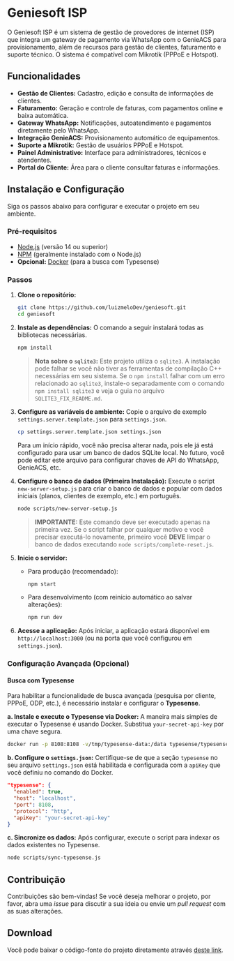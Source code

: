 # Geniesoft ISP

O Geniesoft ISP é um sistema de gestão de provedores de internet (ISP) que integra um gateway de pagamento via WhatsApp com o GenieACS para provisionamento, além de recursos para gestão de clientes, faturamento e suporte técnico. O sistema é compatível com Mikrotik (PPPoE e Hotspot).

## Funcionalidades

- **Gestão de Clientes:** Cadastro, edição e consulta de informações de clientes.
- **Faturamento:** Geração e controle de faturas, com pagamentos online e baixa automática.
- **Gateway WhatsApp:** Notificações, autoatendimento e pagamentos diretamente pelo WhatsApp.
- **Integração GenieACS:** Provisionamento automático de equipamentos.
- **Suporte a Mikrotik:** Gestão de usuários PPPoE e Hotspot.
- **Painel Administrativo:** Interface para administradores, técnicos e atendentes.
- **Portal do Cliente:** Área para o cliente consultar faturas e informações.

## Instalação e Configuração

Siga os passos abaixo para configurar e executar o projeto em seu ambiente.

### Pré-requisitos

- [Node.js](https://nodejs.org/) (versão 14 ou superior)
- [NPM](https://www.npmjs.com/) (geralmente instalado com o Node.js)
- **Opcional:** [Docker](https://www.docker.com/products/docker-desktop/) (para a busca com Typesense)

### Passos

1.  **Clone o repositório:**
    ```bash
    git clone https://github.com/luizmeloDev/geniesoft.git
    cd geniesoft
    ```

2.  **Instale as dependências:**
    O comando a seguir instalará todas as bibliotecas necessárias.
    ```bash
    npm install
    ```
    > **Nota sobre o `sqlite3`:** Este projeto utiliza o `sqlite3`. A instalação pode falhar se você não tiver as ferramentas de compilação C++ necessárias em seu sistema. Se o `npm install` falhar com um erro relacionado ao `sqlite3`, instale-o separadamente com o comando `npm install sqlite3` e veja o guia no arquivo `SQLITE3_FIX_README.md`.

3.  **Configure as variáveis de ambiente:**
    Copie o arquivo de exemplo `settings.server.template.json` para `settings.json`.
    ```bash
    cp settings.server.template.json settings.json
    ```
    Para um início rápido, você não precisa alterar nada, pois ele já está configurado para usar um banco de dados SQLite local. No futuro, você pode editar este arquivo para configurar chaves de API do WhatsApp, GenieACS, etc.

4.  **Configure o banco de dados (Primeira Instalação):**
    Execute o script `new-server-setup.js` para criar o banco de dados e popular com dados iniciais (planos, clientes de exemplo, etc.) em português.
    ```bash
    node scripts/new-server-setup.js
    ```
    > **IMPORTANTE:** Este comando deve ser executado apenas na primeira vez. Se o script falhar por qualquer motivo e você precisar executá-lo novamente, primeiro você **DEVE** limpar o banco de dados executando `node scripts/complete-reset.js`.

5.  **Inicie o servidor:**
    - Para produção (recomendado):
      ```bash
      npm start
      ```
    - Para desenvolvimento (com reinício automático ao salvar alterações):
      ```bash
      npm run dev
      ```

6.  **Acesse a aplicação:**
    Após iniciar, a aplicação estará disponível em `http://localhost:3000` (ou na porta que você configurou em `settings.json`).

### Configuração Avançada (Opcional)

#### Busca com Typesense

Para habilitar a funcionalidade de busca avançada (pesquisa por cliente, PPPoE, ODP, etc.), é necessário instalar e configurar o **Typesense**.

**a. Instale e execute o Typesense via Docker:**
A maneira mais simples de executar o Typesense é usando Docker. Substitua `your-secret-api-key` por uma chave segura.
```bash
docker run -p 8108:8108 -v/tmp/typesense-data:/data typesense/typesense:0.24.1 --data-dir /data --api-key=your-secret-api-key --enable-cors
```

**b. Configure o `settings.json`:**
Certifique-se de que a seção `typesense` no seu arquivo `settings.json` está habilitada e configurada com a `apiKey` que você definiu no comando do Docker.
```json
"typesense": {
  "enabled": true,
  "host": "localhost",
  "port": 8108,
  "protocol": "http",
  "apiKey": "your-secret-api-key"
}
```
**c. Sincronize os dados:**
Após configurar, execute o script para indexar os dados existentes no Typesense.
```bash
node scripts/sync-typesense.js
```

## Contribuição

Contribuições são bem-vindas! Se você deseja melhorar o projeto, por favor, abra uma *issue* para discutir a sua ideia ou envie um *pull request* com as suas alterações.

## Download

Você pode baixar o código-fonte do projeto diretamente através [deste link](build/archive/geniesoft-isp-source.tar.gz).
